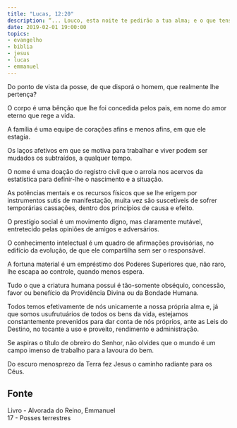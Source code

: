 ```yaml
---
title: "Lucas, 12:20"
description: “... Louco, esta noite te pedirão a tua alma; e o que tens ajuntado para quem será?”  - Jesus
date: 2019-02-01 19:00:00
topics: 
- evangelho
- biblia
- jesus
- lucas
- emmanuel
---
```


Do ponto de vista da posse, de que disporá o homem, que realmente lhe pertença?

O corpo é uma bênção que lhe foi concedida pelos pais, em nome do amor eterno
que rege a vida.

A família é uma equipe de corações afins e menos afins, em que ele estagia.

Os laços afetivos em que se motiva para trabalhar e viver podem ser mudados os
subtraídos, a qualquer tempo.

O nome é uma doação do registro civil que o arrola nos acervos da estatística
para definir-lhe o nascimento e a situação.

As potências mentais e os recursos físicos que se lhe erigem por instrumentos
sutis de manifestação, muita vez são suscetíveis de sofrer temporárias
cassações, dentro dos princípios de causa e efeito.

O prestígio social é um movimento digno, mas claramente mutável, entretecido
pelas opiniões de amigos e adversários.

O conhecimento intelectual é um quadro de afirmações provisórias, no edifício da
evolução, de que ele compartilha sem ser o responsável.

A fortuna material é um empréstimo dos Poderes Superiores que, não raro, lhe
escapa ao controle, quando menos espera.

Tudo o que a criatura humana possui é tão-somente obséquio, concessão, favor ou
benefício da Providência Divina ou da Bondade Humana.

Todos temos efetivamente de nós unicamente a nossa própria alma e, já que somos
usufrutuários de todos os bens da vida, estejamos constantemente prevenidos para
dar conta de nós próprios, ante as Leis do Destino, no tocante a uso e proveito,
rendimento e administração.

Se aspiras o título de obreiro do Senhor, não olvides que o mundo é um campo
imenso de trabalho para a lavoura do bem.

Do escuro menosprezo da Terra fez Jesus o caminho radiante para os Céus.


## Fonte
Livro - Alvorada do Reino, Emmanuel  
17 - Posses terrestres
